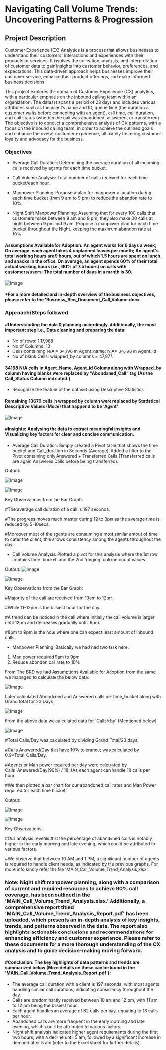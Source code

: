 # Navigating Call Volume Trends: Uncovering Patterns & Progression


## Project Description
Customer Experience (CX) Analytics is a process that allows businesses to understand their customers' interactions and experiences with their products or services. It involves the collection, analysis, and interpretation of customer data to gain insights into customer behavior, preferences, and expectations. This data-driven approach helps businesses improve their customer service, enhance their product offerings, and make informed business decisions.

This project explores the domain of Customer Experience (CX) analytics, with a particular emphasis on the inbound calling team within an organization. The dataset spans a period of 23 days and includes various attributes such as the agent’s name and ID, queue time (the duration a customer waits before connecting with an agent), call time, call duration, and call status (whether the call was abandoned, answered, or transferred). The objective is to conduct a comprehensive analysis of CX patterns, with a focus on the inbound calling team, in order to achieve the outlined goals and enhance the overall customer experience, ultimately fostering customer loyalty and advocacy for the business.



###  Objectives
- Average Call Duration: Determining the average duration of all incoming calls received by agents for each time bucket.

- Call Volume Analysis: Total number of calls received for each time bucket/each hour.

- Manpower Planning: Propose a plan for manpower allocation during each time bucket (from 9 am to 9 pm) to reduce the abandon rate to 10%.

- Night Shift Manpower Planning: Assuming that for every 100 calls that customers make between 9 am and 9 pm, they also make 30 calls at night between 9 pm and 9 am. Propose a manpower plan for each time bucket throughout the Night, keeping the maximum abandon rate at 10%.



#### Assumptions Available for Adoption: An agent works for 6 days a week; On average, each agent takes 4 unplanned leaves per month; An agent's total working hours are 9 hours, out of which 1.5 hours are spent on lunch and snacks in the office. On average, an agent spends 60% of their total actual working hours (i.e., 60% of 7.5 hours) on calls with customers/users. The total number of days in a month is 30.
![Image](https://github.com/user-attachments/assets/4d6b6fe0-e911-45ba-ad15-53d5ccfffac4)

#### *For a more detailed and in-depth overview of the business objectives, please refer to the 'Business_Req_Document_Call_Volume.docx 


### Approach/Steps followed 
#### #Understanding the data & planning accordingly. Additionally, the most important step i.e., Data cleaning and preparing the data:

- No of rows: 1,17,988
- No of Columns: 13
- Cells containing N/A = 34,198 in Agent_name; N/A= 34,198 in Agent_id
- No of blank Cells: wrapped_by columns = 47,877.
#### 34198 N/A cells in Agent_Name, Agent_id Column along with Wrapped_by column having blanks were replaced by “Abondaned_Call” tag (As the Call_Status Column indicated.)
- Recognize the feature of the dataset using Descriptive Statistics
#### Remaining 13679 cells in wrapped by column were replaced by Statistical Descriptive Values (Mode) that happend to be 'Agent'
![Image](https://github.com/user-attachments/assets/25ec5ced-ee6b-435f-bbdc-04c7f1a2692c)

#### #Insights: Analysing the data to extract meaningful insights and Visualizing key factors for clear and concise communication.

- Average Call Duration:
Simply created a Pivot table that shows the time bucket and Call_duration in Seconds (Average).
Added a filter to the Pivot containing only Answered + Transferred Calls (Transferred calls are again Answered Calls before being transferred).

Output:

![Image](https://github.com/user-attachments/assets/783d68e8-0137-4139-a075-fdd661421211)

![Image](https://github.com/user-attachments/assets/15f92e98-e075-4ced-a316-5c3f0c2549ec)

Key Observations from the Bar Graph:

#The average call duration of a call is 197 seconds.

#The progress moves much master during 12 to 3pm as the average time is reduced by 5-10secs.

#Moreover most of the agents are consuming almost similar amout of time to cater the cilent; this shows consistency among the agents throughout the day.

- Call Volume Analysis:
Plotted a pivot for this analysis where the 1st row contains time 'bucket' and the 2nd 'ringing' column count values.

Output:
![Image](https://github.com/user-attachments/assets/1a07f8ce-cd45-4a86-9700-2c1b53d93a36)

![Image](https://github.com/user-attachments/assets/fb63c08a-4aca-4514-9cbb-8ea6a855b08f)

Key Observations from the Bar Graph:

#Majority of the call are received from 10am to 12pm.

#While 11-12pm is the busiest hour for the day.

#A trend can be noticed in the call where initially the call volume is larger until 12pm and decreases gradually untill 9pm.

#8pm to 9pm is the hour where one can expect least amount of inbound calls

- Manpower Planning:
Basically we had had two task here:
1. Man power required 9am to 9pm
2. Reduce abondon call rate to 10%


From The BRD we had Assumptions Available for Adoption from the same we managed to calculate the below data:

![Image](https://github.com/user-attachments/assets/5bf0a07f-832f-4a95-8cb8-5595f65f5857)


Later calculated Abondoned and Answered calls per time_bucket along with Grand total for 23 Days

![Image](https://github.com/user-attachments/assets/8c6f6159-5d77-4588-875d-40448bd59fe1)

From the above data we calculated data for 'Calls/day' (Mentioned below)

![Image](https://github.com/user-attachments/assets/b50f7b26-6c43-486c-bced-7cf895c17c9d)

#Total Calls/Day was calculated by dividing Grand_Total/23 days.

#Calls Answered/Day that have 10% tolerance; was calculated by 0.9*Total_Calls/Day.

#Agents or Man power required per day were calculated by Calls_Answered/Day(90%) / 18. (As each agent can handle 18 calls per hour.

#We then plotted a bar chart for our abandoned call rates and Man Power required for each time bucket.

Output:

![Image](https://github.com/user-attachments/assets/c63d01ca-26d8-4545-b38b-2e5e1153b751)

![Image](https://github.com/user-attachments/assets/8d256d88-7bef-4ea3-bdf8-5a1ec19b5dc2)

Key Observations:

#Our analysis reveals that the percentage of abandoned calls is notably higher in the early morning and late evening, which could be attributed to various factors.

#We observe that between 10 AM and 1 PM, a significant number of agents is required to handle client needs, as indicated by the previous graphs. For more info kindly refer the file 'MAIN_Call_Volume_Trend_Analysis,xlsx'.

### Note: Night shift manpower planning, along with a comparison of current and required resources to achieve 90% call coverage, has been outlined in the 'MAIN_Call_Volume_Trend_Analysis.xlsx.' Additionally, a comprehensive report titled 'MAIN_Call_Volume_Trend_Analysis_Report.pdf' has been uploaded, which presents an in-depth analysis of key insights, trends, and patterns observed in the data. The report also highlights actionable conclusions and recommendations for enhancing efficiency and customer experience. Please refer to these documents for a more thorough understanding of the CX analysis and to guide decision-making moving forward.


#### #Conclusion: The key highlights of data patterns and trends are summarized below (More details on these can be found in the 'MAIN_Call_Volume_Trend_Analysis_Report.pdf'):

- The average call duration with a client is 197 seconds, with most agents handling similar call durations, indicating consistency throughout the day.
- Calls are predominantly received between 10 am and 12 pm, with 11 am to 12 pm being the busiest hour.
- Each agent handles an average of 82 calls per day, equating to 18 calls per hour.
- Abandoned calls are more frequent in the early morning and late evening, which could be attributed to various factors.
- Night shift analysis indicates higher agent requirements during the first two hours, with a decline until 5 am, followed by a significant increase in demand after 5 am (refer to the Excel sheet for further details).
